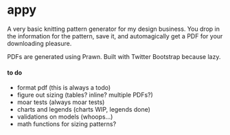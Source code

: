 # appy

A very basic knitting pattern generator for my design business. You drop in the information for the pattern, save it, and automagically get a PDF for your downloading pleasure.

PDFs are generated using Prawn. Built with Twitter Bootstrap because lazy.

#### to do

- format pdf (this is always a todo)
- figure out sizing (tables? inline? multiple PDFs?)
- moar tests (always moar tests)
- charts and legends (charts WIP, legends done)
- validations on models (whoops...)
- math functions for sizing patterns?
